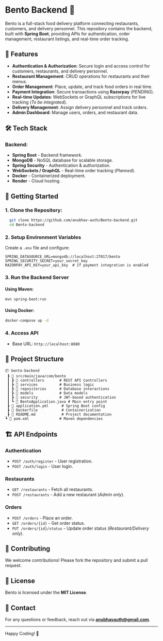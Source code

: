 # Bento Backend 🍱

Bento is a full-stack food delivery platform connecting restaurants, customers, and delivery personnel. This repository contains the backend, built with **Spring Boot**, providing APIs for authentication, order management, restaurant listings, and real-time order tracking.

## 🚀 Features
- **Authentication & Authorization**: Secure login and access control for customers, restaurants, and delivery personnel.
- **Restaurant Management**: CRUD operations for restaurants and their menus.
- **Order Management**: Place, update, and track food orders in real time.
- **Payment Integration**: Secure transactions using **Razorpay** (*PENDING*).
- **Real-time Updates**: WebSockets or GraphQL subscriptions for live tracking (*To be integrated*).
- **Delivery Management**: Assign delivery personnel and track orders.
- **Admin Dashboard**: Manage users, orders, and restaurant data.

## 🛠️ Tech Stack
### Backend:
- **Spring Boot** - Backend framework.
- **MongoDB** - NoSQL database for scalable storage.
- **Spring Security** - Authentication & authorization.
- **WebSockets / GraphQL** - Real-time order tracking (*Planned*).
- **Docker** - Containerized deployment.
- **Render** - Cloud hosting.

## 🔧 Getting Started
### 1. Clone the Repository:
```sh
  git clone https://github.com/anubhav-auth/Bento-backend.git
  cd Bento-backend
```

### 2. Setup Environment Variables
Create a `.env` file and configure:
```env
SPRING_DATASOURCE_URL=mongodb://localhost:27017/bento
SPRING_SECURITY_SECRET=your_secret_key
RAZORPAY_API_KEY=your_api_key  # If payment integration is enabled
```

### 3. Run the Backend Server
#### Using Maven:
```sh
mvn spring-boot:run
```
#### Using Docker:
```sh
docker-compose up -d
```

### 4. Access API
- Base URL: `http://localhost:8080`

## 📂 Project Structure
```
📦 bento-backend
 ┣ 📂 src/main/java/com/bento
 ┃ ┣ 📂 controllers       # REST API Controllers
 ┃ ┣ 📂 services          # Business logic
 ┃ ┣ 📂 repositories      # Database interactions
 ┃ ┣ 📂 models            # Data models
 ┃ ┣ 📂 security          # JWT-based authentication
 ┃ ┗ 📜 BentoApplication.java # Main entry point
 ┣ 📜 application.yml      # Spring Boot config
 ┣ 📜 Dockerfile           # Containerization
 ┣ 📜 README.md            # Project documentation
┗ 📜 pom.xml              # Maven dependencies
```

## 🏗️ API Endpoints
### Authentication
- `POST /auth/register` - User registration.
- `POST /auth/login` - User login.

### Restaurants
- `GET /restaurants` - Fetch all restaurants.
- `POST /restaurants` - Add a new restaurant (*Admin only*).

### Orders
- `POST /orders` - Place an order.
- `GET /orders/{id}` - Get order status.
- `PUT /orders/{id}/status` - Update order status (*Restaurant/Delivery only*).

## 🔗 Contributing
We welcome contributions! Please fork the repository and submit a pull request.

## 📜 License
Bento is licensed under the **MIT License**.

## 📩 Contact
For any questions or feedback, reach out via **anubhavauth@gmail.com**.

---
Happy Coding! 🚀

